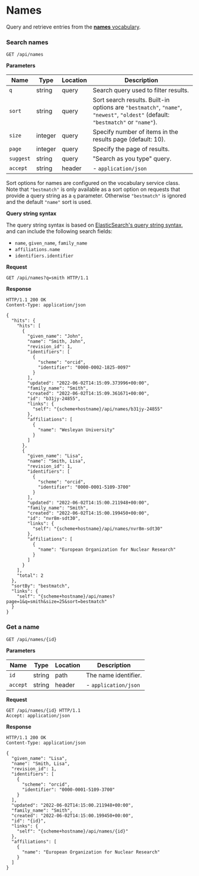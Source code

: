# Names

Query and retrieve entries from the [**names** vocabulary](../customize/vocabularies/names.md).

### Search names

`GET /api/names`

**Parameters**

| Name     | Type   | Location | Description                          |
| -------- | ------ | -------- | ------------------------------------ |
| `q`      | string | query    | Search query used to filter results. |
| `sort` | string | query | Sort search results. Built-in options are `"bestmatch"`, `"name"`, `"newest"`, `"oldest"` (default: `"bestmatch"` or `"name"`).  |
| `size`    | integer | query    | Specify number of items in the results page (default: 10).                                                                                                                                                 |
| `page`    | integer | query    | Specify the page of results.                                                                                                                                                                               |
| `suggest` | string | query   | "Search as you type" query.          |
| `accept` | string | header   | - `application/json`                 |

Sort options for names are configured on the vocabulary service class. Note that `"bestmatch"` is only available as a sort option on requests that provide a query string as a `q` parameter. Otherwise `"bestmatch"` is ignored and the default `"name"` sort is used.

**Query string syntax**

The query string syntax is based on [ElasticSearch's query string syntax](https://www.elastic.co/guide/en/elasticsearch/reference/current/query-dsl-query-string-query.html#query-string-syntax), and can include the following search fields:

- `name`, `given_name`, `family_name`
- `affiliations.name`
- `identifiers.identifier`

**Request**

```http
GET /api/names?q=smith HTTP/1.1
```

**Response**

```http
HTTP/1.1 200 OK
Content-Type: application/json

{
  "hits": {
    "hits": [
      {
        "given_name": "John",
        "name": "Smith, John",
        "revision_id": 1,
        "identifiers": [
          {
            "scheme": "orcid",
            "identifier": "0000-0002-1825-0097"
          }
        ],
        "updated": "2022-06-02T14:15:09.373996+00:00",
        "family_name": "Smith",
        "created": "2022-06-02T14:15:09.361671+00:00",
        "id": "b31jy-24855",
        "links": {
          "self": "{scheme+hostname}/api/names/b31jy-24855"
        },
        "affiliations": [
          {
            "name": "Wesleyan University"
          }
        ]
      },
      {
        "given_name": "Lisa",
        "name": "Smith, Lisa",
        "revision_id": 1,
        "identifiers": [
          {
            "scheme": "orcid",
            "identifier": "0000-0001-5109-3700"
          }
        ],
        "updated": "2022-06-02T14:15:00.211948+00:00",
        "family_name": "Smith",
        "created": "2022-06-02T14:15:00.199450+00:00",
        "id": "nvr8m-sdt30",
        "links": {
          "self": "{scheme+hostname}/api/names/nvr8m-sdt30"
        },
        "affiliations": [
          {
            "name": "European Organization for Nuclear Research"
          }
        ]
      }
    ],
    "total": 2
  },
  "sortBy": "bestmatch",
  "links": {
    "self": "{scheme+hostname}/api/names?page=1&q=smith&size=25&sort=bestmatch"
  }
}
```

### Get a name

`GET /api/names/{id}`

**Parameters**

| Name     | Type   | Location | Description          |
| -------- | ------ | -------- | -------------------- |
| `id`     | string | path     | The name identifier. |
| `accept` | string | header   | - `application/json` |

**Request**

```http
GET /api/names/{id} HTTP/1.1
Accept: application/json
```

**Response**

```http
HTTP/1.1 200 OK
Content-Type: application/json

{
  "given_name": "Lisa",
  "name": "Smith, Lisa",
  "revision_id": 1,
  "identifiers": [
    {
      "scheme": "orcid",
      "identifier": "0000-0001-5109-3700"
    }
  ],
  "updated": "2022-06-02T14:15:00.211948+00:00",
  "family_name": "Smith",
  "created": "2022-06-02T14:15:00.199450+00:00",
  "id": "{id}",
  "links": {
    "self": "{scheme+hostname}/api/names/{id}"
  },
  "affiliations": [
    {
      "name": "European Organization for Nuclear Research"
    }
  ]
}
```
